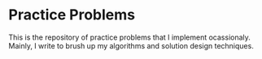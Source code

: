# Practice Problems
This is the repository of practice problems that I implement ocassionaly.
Mainly, I write to brush up my algorithms and  solution design techniques.